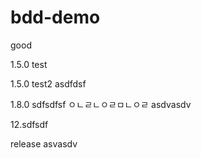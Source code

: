 # bdd-demo

good

1.5.0 test

1.5.0 test2
asdfdsf

1.8.0
sdfsdfsf
ㅇㄴㄹㄴㅇㄹㅁㄴㅇㄹ
asdvasdv

12.sdfsdf

release
asvasdv
